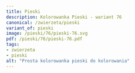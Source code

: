 ```yaml
---
title: Pieski
description: Kolorowanka Pieski - wariant 76
canonical: /zwierzeta/pieski
variant_of: pieski
image: /pieski/76/pieski-76.svg
pdf: /pieski/76/pieski-76.pdf
tags:
- zwierzeta
- pieski
alt: "Prosta kolorowanka pieski do kolorowania"
---
```

